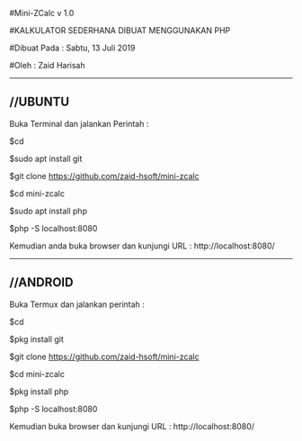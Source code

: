#Mini-ZCalc v 1.0

#KALKULATOR SEDERHANA DIBUAT MENGGUNAKAN PHP

#Dibuat Pada : Sabtu, 13 Juli 2019

#Oleh : Zaid Harisah


--------------------
//UBUNTU
--------------------

Buka Terminal dan jalankan Perintah : 

$cd

$sudo apt install git

$git clone https://github.com/zaid-hsoft/mini-zcalc

$cd mini-zcalc

$sudo apt install php

$php -S localhost:8080


Kemudian anda buka browser dan kunjungi URL :
http://localhost:8080/


-------------------------
//ANDROID
-------------------------

Buka Termux dan jalankan perintah : 

$cd 

$pkg install git

$git clone https://github.com/zaid-hsoft/mini-zcalc

$cd mini-zcalc

$pkg install php

$php -S localhost:8080


Kemudian buka browser dan kunjungi URL :
http://localhost:8080/

